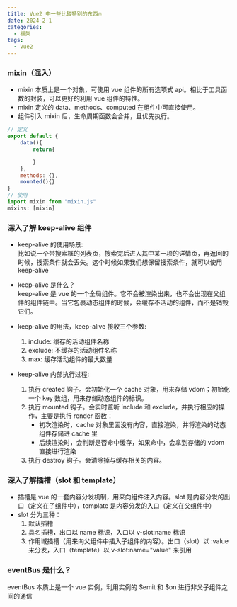```yaml
---
title: Vue2 中一些比较特别的东西🔥
date: 2024-2-1
categories:
  - 框架
tags:
  - Vue2
---
```


### **mixin（混入）**
* mixin 本质上是一个对象，可使用 vue 组件的所有选项式 api。相比于工具函数的封装，可以更好的利用 vue 组件的特性。
* mixin 定义的 data、methods、computed 在组件中可直接使用。
* 组件引入 mixin 后，生命周期函数会合并，且优先执行。
```js
// 定义
export default {
    data(){
        return{

        }
    },
    methods: {},
    mounted(){}
}
// 使用
import mixin from "mixin.js"
mixins: [mixin]
```

### **深入了解 keep-alive 组件**
* keep-alive 的使用场景:
<br>比如说一个带搜索框的列表页，搜索完后进入其中某一项的详情页，再返回的时候，搜索条件就会丢失。这个时候如果我们想保留搜索条件，就可以使用 keep-alive

* keep-alive 是什么？
<br>keep-alive 是 vue 的一个全局组件。它不会被渲染出来，也不会出现在父组件的组件链中。当它包裹动态组件的时候，会缓存不活动的组件，而不是销毁它们。

* keep-alive 的用法，keep-alive 接收三个参数:
  1. include: 缓存的活动组件名称
  2. exclude: 不缓存的活动组件名称
  3. max: 缓存活动组件的最大数量

* keep-alive 内部执行过程:
  1. 执行 created 钩子。会初始化一个 cache 对象，用来存储 vdom；初始化一个 key 数组，用来存储动态组件的标识。
  2. 执行 mounted 钩子。会实时监听 include 和 exclude，并执行相应的操作，主要是执行 render 函数：
     * 初次渲染时，cache 对象里面没有内容，直接渲染，并将渲染的动态组件存储进 cache 里
     * 后续渲染时，会判断是否命中缓存，如果命中，会拿到存储的 vdom 直接进行渲染
  3. 执行 destroy 钩子。会清除掉与缓存相关的内容。

### **深入了解插槽（slot 和 template）**
* 插槽是 vue 的一套内容分发机制，用来向组件注入内容。slot 是内容分发的出口（定义在子组件中），template 是内容分发的入口（定义在父组件中）
* slot 分为三种：
  1. 默认插槽
  2. 具名插槽，出口以 name 标识，入口以 v-slot:name 标识
  3. 作用域插槽（用来向父组件中插入子组件的内容）。出口（slot）以 :value 来分发，入口（template）以 v-slot:name="value" 来引用

### **eventBus 是什么？**
eventBus 本质上是一个 vue 实例，利用实例的 $emit 和 $on 进行非父子组件之间的通信